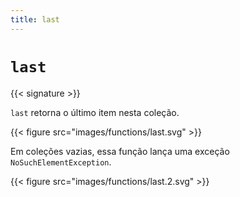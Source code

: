 ```yaml
---
title: last
---
```


# `last`

{{< signature >}}

`last` retorna o último item nesta coleção.

{{< figure src="images/functions/last.svg" >}}

Em coleções vazias, essa função lança uma exceção `NoSuchElementException`.

{{< figure src="images/functions/last.2.svg" >}}
